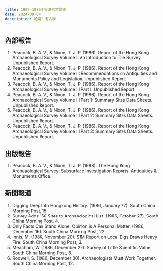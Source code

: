 ```yaml
---
title: 1982-1985年香港考古調查
date: 2024-09-04
description: 哈囉！考古學
---
```


## 內部報告
1. Peacock, B. A. V., & Nixon, T. J. P. (1986). Report of the Hong Kong Archaeological Survey Volume I: An Introduction to The Survey. Unpublished Report.
2. Peacock, B. A. V., & Nixon, T. J. P. (1986). Report of the Hong Kong Archaeological Survey Volume II: Recommendations on Antiquities and Monuments Policy and Legislation. Unpublished Report.
3. Peacock, B. A. V., & Nixon, T. J. P. (1986). Report of the Hong Kong Archaeological Survey Volume III Part I. Unpublished Report.
4. Peacock, B. A. V., & Nixon, T. J. P. (1986). Report of the Hong Kong Archaeological Survey Volume III Part 1: Summary Sites Data Sheets. Unpublished Report.
5. Peacock, B. A. V., & Nixon, T. J. P. (1986). Report of the Hong Kong Archaeological Survey Volume III Part 2: Summary Sites Data Sheets. Unpublished Report.
6. Peacock, B. A. V., & Nixon, T. J. P. (1986). Report of the Hong Kong Archaeological Survey Volume III Part 3: Summary Sites Data Sheets. Unpublished Report.

## 出版報告
1. Peacock, B. A. V., & Nixon, T. J. P. (1988). The Hong Kong Archeaological Survey: Subsurface Investigation Reports. Antiquities & Monuments Office.

## 新聞報道
1. Digging Deep Into Hongkong History. (1986, January 27). South China Morning Post, 15.
2. Survey Adds 158 Sites to Archaeological List. (1986, October 27). South China Morning Post, 4.
3. Only Facts Can Stand Alone; Opinion is A Personal Matter. (1986, December 16). South China Morning Post, 22.
4. Innis, M. (1986, November 20). $1M Report on Local Digs Draws Heavy Fire. South China Morning Post, 3.
5. Meacham, W. (1986, December 26). Survey of Little Scientific Value. South China Morning Post, 6.
6. Rodwell, S. (1986, December 30). Archaeologists Must Work Together. South China Morning Post, 12.